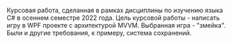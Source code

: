 Курсовая работа, сделанная в рамках дисциплины по изучению языка С# в осеннем семестре 2022 года. Цель курсовой работы - написать игру в WPF проекте с архитектурой MVVM. Выбранная игра - "змейка". Были и другие требования, к примеру, система сохранений.
